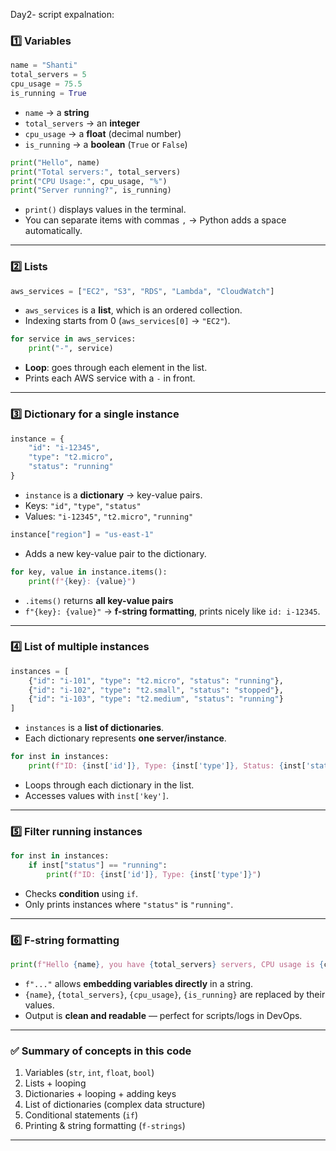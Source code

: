 Day2- script expalnation:
### 1️⃣ Variables

```python
name = "Shanti"
total_servers = 5
cpu_usage = 75.5
is_running = True
```

* `name` → a **string**
* `total_servers` → an **integer**
* `cpu_usage` → a **float** (decimal number)
* `is_running` → a **boolean** (`True` or `False`)

```python
print("Hello", name)
print("Total servers:", total_servers)
print("CPU Usage:", cpu_usage, "%")
print("Server running?", is_running)
```

* `print()` displays values in the terminal.
* You can separate items with commas `,` → Python adds a space automatically.

---

### 2️⃣ Lists

```python
aws_services = ["EC2", "S3", "RDS", "Lambda", "CloudWatch"]
```

* `aws_services` is a **list**, which is an ordered collection.
* Indexing starts from 0 (`aws_services[0]` → `"EC2"`).

```python
for service in aws_services:
    print("-", service)
```

* **Loop**: goes through each element in the list.
* Prints each AWS service with a `-` in front.

---

### 3️⃣ Dictionary for a single instance

```python
instance = {
    "id": "i-12345",
    "type": "t2.micro",
    "status": "running"
}
```

* `instance` is a **dictionary** → key-value pairs.
* Keys: `"id"`, `"type"`, `"status"`
* Values: `"i-12345"`, `"t2.micro"`, `"running"`

```python
instance["region"] = "us-east-1"
```

* Adds a new key-value pair to the dictionary.

```python
for key, value in instance.items():
    print(f"{key}: {value}")
```

* `.items()` returns **all key-value pairs**
* `f"{key}: {value}"` → **f-string formatting**, prints nicely like `id: i-12345`.

---

### 4️⃣ List of multiple instances

```python
instances = [
    {"id": "i-101", "type": "t2.micro", "status": "running"},
    {"id": "i-102", "type": "t2.small", "status": "stopped"},
    {"id": "i-103", "type": "t2.medium", "status": "running"}
]
```

* `instances` is a **list of dictionaries**.
* Each dictionary represents **one server/instance**.

```python
for inst in instances:
    print(f"ID: {inst['id']}, Type: {inst['type']}, Status: {inst['status']}")
```

* Loops through each dictionary in the list.
* Accesses values with `inst['key']`.

---

### 5️⃣ Filter running instances

```python
for inst in instances:
    if inst["status"] == "running":
        print(f"ID: {inst['id']}, Type: {inst['type']}")
```

* Checks **condition** using `if`.
* Only prints instances where `"status"` is `"running"`.

---

### 6️⃣ F-string formatting

```python
print(f"Hello {name}, you have {total_servers} servers, CPU usage is {cpu_usage}%, and server running status is {is_running}.")
```

* `f"..."` allows **embedding variables directly** in a string.
* `{name}`, `{total_servers}`, `{cpu_usage}`, `{is_running}` are replaced by their values.
* Output is **clean and readable** — perfect for scripts/logs in DevOps.

---

### ✅ Summary of concepts in this code

1. Variables (`str`, `int`, `float`, `bool`)
2. Lists + looping
3. Dictionaries + looping + adding keys
4. List of dictionaries (complex data structure)
5. Conditional statements (`if`)
6. Printing & string formatting (`f-strings`)

---

